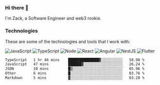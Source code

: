### Hi there 👋
I'm Zack, a Software Engineer and web3 rookie.

### Technologies
These are some of the technologies and tools that I work with:

![JavaScript](https://img.shields.io/badge/JavaScript-323330.svg?logo=javascript&logoColor=F7DF1E) 
![TypeScript](https://img.shields.io/badge/TypeScript-007ACC.svg?logo=typescript&logoColor=white) 
![Node](https://img.shields.io/badge/Node.js-43853D.svg?logo=node.js&logoColor=white)
![React](https://img.shields.io/badge/React-20232a.svg?logo=react&logoColor=61DAFB) 
![Angular](https://img.shields.io/badge/Angular-E23237.svg?logo=angularjs&logoColor=white)
![NestJS](https://img.shields.io/badge/NestJS-E0234E?logo=nestjs&logoColor=white)
![Flutter](https://img.shields.io/badge/Flutter-02569B.svg?logo=flutter&logoColor=white)

<!--START_SECTION:waka-->

```txt
TypeScript   1 hr 46 mins    ██████████████▓░░░░░░░░░░   58.98 %
JavaScript   47 mins         ██████▓░░░░░░░░░░░░░░░░░░   26.24 %
JSON         10 mins         █▒░░░░░░░░░░░░░░░░░░░░░░░   05.96 %
Other        6 mins          █░░░░░░░░░░░░░░░░░░░░░░░░   03.76 %
Markdown     5 mins          ▓░░░░░░░░░░░░░░░░░░░░░░░░   03.20 %
```

<!--END_SECTION:waka-->
